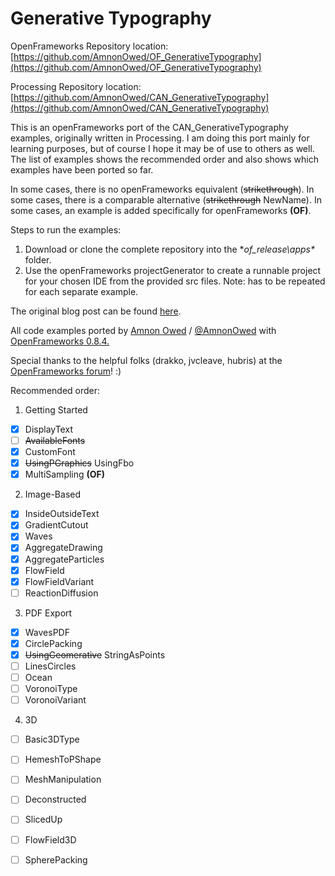 Generative Typography
=====================

OpenFrameworks Repository location: [https://github.com/AmnonOwed/OF_GenerativeTypography](https://github.com/AmnonOwed/OF_GenerativeTypography)

Processing Repository location: [https://github.com/AmnonOwed/CAN_GenerativeTypography](https://github.com/AmnonOwed/CAN_GenerativeTypography)

This is an openFrameworks port of the CAN_GenerativeTypography examples, originally written in Processing.
I am doing this port mainly for learning purposes, but of course I hope it may be of use to others as well.
The list of examples shows the recommended order and also shows which examples have been ported so far.

In some cases, there is no openFrameworks equivalent (~~strikethrough~~).
In some cases, there is a comparable alternative (~~strikethrough~~ NewName).
In some cases, an example is added specifically for openFrameworks **(OF)**.

Steps to run the examples:

1. Download or clone the complete repository into the **of_release\apps\** folder.
2. Use the openFrameworks projectGenerator to create a runnable project for your chosen IDE from the provided src files. Note: has to be repeated for each separate example.

The original blog post can be found [here](http://www.creativeapplications.net/processing/generative-typography-processing-tutorial).

All code examples ported by [Amnon Owed](http://vimeo.com/amnon) / [@AmnonOwed](https://twitter.com/AmnonOwed) with [OpenFrameworks 0.8.4.](http://www.openframeworks.cc/)

Special thanks to the helpful folks (drakko, jvcleave, hubris) at the [OpenFrameworks forum](http://forum.openframeworks.cc/)! :)

Recommended order:

1. Getting Started
  - [x] DisplayText
  - [ ] ~~AvailableFonts~~
  - [x] CustomFont
  - [x] ~~UsingPGraphics~~ UsingFbo
  - [x] MultiSampling **(OF)**

2. Image-Based
  - [x] InsideOutsideText
  - [x] GradientCutout
  - [x] Waves
  - [x] AggregateDrawing
  - [x] AggregateParticles
  - [x] FlowField
  - [x] FlowFieldVariant
  - [ ] ReactionDiffusion

3. PDF Export
  - [x] WavesPDF
  - [x] CirclePacking
  - [x] ~~UsingGeomerative~~ StringAsPoints
  - [ ] LinesCircles
  - [ ] Ocean
  - [ ] VoronoiType
  - [ ] VoronoiVariant

4. 3D
  - [ ] Basic3DType
  - [ ] HemeshToPShape
  - [ ] MeshManipulation
  - [ ] Deconstructed
  - [ ] SlicedUp
  - [ ] FlowField3D
  - [ ] SpherePacking
 